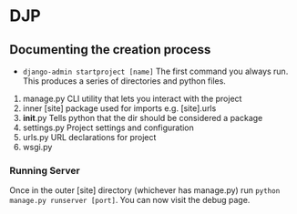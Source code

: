 # DJP
## Documenting the creation process

- `django-admin startproject [name]`
The first command you always run. This produces a series of directories and python files.
1. manage.py
CLI utility that lets you interact with the project
2. inner [site]
package used for imports e.g. [site].urls
3. __init__.py
Tells python that the dir should be considered a package
4. settings.py
Project settings and configuration
5. urls.py
URL declarations for project
6. wsgi.py

### Running Server
Once in the outer [site] directory (whichever has manage.py) run `python manage.py runserver [port]`. You can now visit the debug page.
